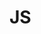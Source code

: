 # JS

 <img src="![image](https://github.com/user-attachments/assets/c3a45140-6d23-4381-bde5-f98c8c5b087d)
" alt="" style=" justify-content: center; align-items: center;">
